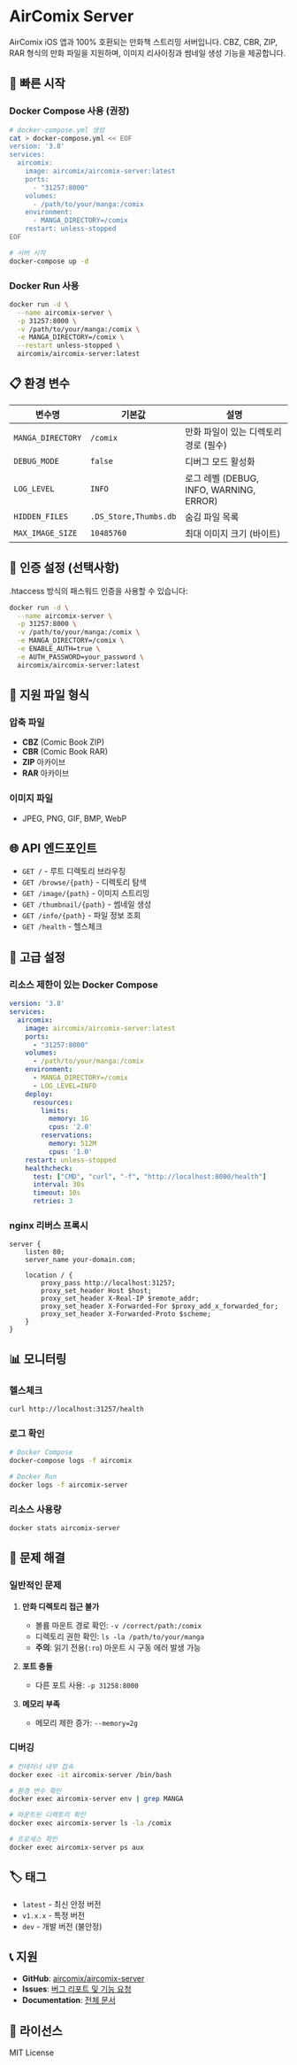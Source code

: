 # AirComix Server

AirComix iOS 앱과 100% 호환되는 만화책 스트리밍 서버입니다. CBZ, CBR, ZIP, RAR 형식의 만화 파일을 지원하며, 이미지 리사이징과 썸네일 생성 기능을 제공합니다.

## 🚀 빠른 시작

### Docker Compose 사용 (권장)

```bash
# docker-compose.yml 생성
cat > docker-compose.yml << EOF
version: '3.8'
services:
  aircomix:
    image: aircomix/aircomix-server:latest
    ports:
      - "31257:8000"
    volumes:
      - /path/to/your/manga:/comix
    environment:
      - MANGA_DIRECTORY=/comix
    restart: unless-stopped
EOF

# 서버 시작
docker-compose up -d
```

### Docker Run 사용

```bash
docker run -d \
  --name aircomix-server \
  -p 31257:8000 \
  -v /path/to/your/manga:/comix \
  -e MANGA_DIRECTORY=/comix \
  --restart unless-stopped \
  aircomix/aircomix-server:latest
```

## 📋 환경 변수

| 변수명 | 기본값 | 설명 |
|--------|--------|------|
| `MANGA_DIRECTORY` | `/comix` | 만화 파일이 있는 디렉토리 경로 (필수) |
| `DEBUG_MODE` | `false` | 디버그 모드 활성화 |
| `LOG_LEVEL` | `INFO` | 로그 레벨 (DEBUG, INFO, WARNING, ERROR) |
| `HIDDEN_FILES` | `.DS_Store,Thumbs.db` | 숨김 파일 목록 |
| `MAX_IMAGE_SIZE` | `10485760` | 최대 이미지 크기 (바이트) |

## 🔐 인증 설정 (선택사항)

.htaccess 방식의 패스워드 인증을 사용할 수 있습니다:

```bash
docker run -d \
  --name aircomix-server \
  -p 31257:8000 \
  -v /path/to/your/manga:/comix \
  -e MANGA_DIRECTORY=/comix \
  -e ENABLE_AUTH=true \
  -e AUTH_PASSWORD=your_password \
  aircomix/aircomix-server:latest
```

## 📁 지원 파일 형식

### 압축 파일
- **CBZ** (Comic Book ZIP)
- **CBR** (Comic Book RAR)
- **ZIP** 아카이브
- **RAR** 아카이브

### 이미지 파일
- JPEG, PNG, GIF, BMP, WebP

## 🌐 API 엔드포인트

- `GET /` - 루트 디렉토리 브라우징
- `GET /browse/{path}` - 디렉토리 탐색
- `GET /image/{path}` - 이미지 스트리밍
- `GET /thumbnail/{path}` - 썸네일 생성
- `GET /info/{path}` - 파일 정보 조회
- `GET /health` - 헬스체크

## 🔧 고급 설정

### 리소스 제한이 있는 Docker Compose

```yaml
version: '3.8'
services:
  aircomix:
    image: aircomix/aircomix-server:latest
    ports:
      - "31257:8000"
    volumes:
      - /path/to/your/manga:/comix
    environment:
      - MANGA_DIRECTORY=/comix
      - LOG_LEVEL=INFO
    deploy:
      resources:
        limits:
          memory: 1G
          cpus: '2.0'
        reservations:
          memory: 512M
          cpus: '1.0'
    restart: unless-stopped
    healthcheck:
      test: ["CMD", "curl", "-f", "http://localhost:8000/health"]
      interval: 30s
      timeout: 10s
      retries: 3
```

### nginx 리버스 프록시

```nginx
server {
    listen 80;
    server_name your-domain.com;
    
    location / {
        proxy_pass http://localhost:31257;
        proxy_set_header Host $host;
        proxy_set_header X-Real-IP $remote_addr;
        proxy_set_header X-Forwarded-For $proxy_add_x_forwarded_for;
        proxy_set_header X-Forwarded-Proto $scheme;
    }
}
```

## 📊 모니터링

### 헬스체크
```bash
curl http://localhost:31257/health
```

### 로그 확인
```bash
# Docker Compose
docker-compose logs -f aircomix

# Docker Run
docker logs -f aircomix-server
```

### 리소스 사용량
```bash
docker stats aircomix-server
```

## 🐛 문제 해결

### 일반적인 문제

1. **만화 디렉토리 접근 불가**
   - 볼륨 마운트 경로 확인: `-v /correct/path:/comix`
   - 디렉토리 권한 확인: `ls -la /path/to/your/manga`
   - **주의**: 읽기 전용(`:ro`) 마운트 시 구동 에러 발생 가능

2. **포트 충돌**
   - 다른 포트 사용: `-p 31258:8000`

3. **메모리 부족**
   - 메모리 제한 증가: `--memory=2g`

### 디버깅

```bash
# 컨테이너 내부 접속
docker exec -it aircomix-server /bin/bash

# 환경 변수 확인
docker exec aircomix-server env | grep MANGA

# 마운트된 디렉토리 확인
docker exec aircomix-server ls -la /comix

# 프로세스 확인
docker exec aircomix-server ps aux
```

## 🏷️ 태그

- `latest` - 최신 안정 버전
- `v1.x.x` - 특정 버전
- `dev` - 개발 버전 (불안정)

## 📞 지원

- **GitHub**: [aircomix/aircomix-server](https://github.com/aircomix/aircomix-server)
- **Issues**: [버그 리포트 및 기능 요청](https://github.com/aircomix/aircomix-server/issues)
- **Documentation**: [전체 문서](https://github.com/aircomix/aircomix-server/tree/main/docs)

## 📄 라이선스

MIT License